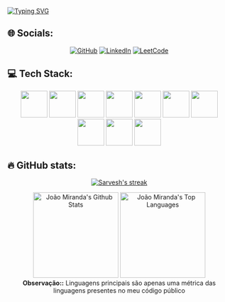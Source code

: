 <!--## 💫 About Me:-->
<p align="center">
   <link rel="stylesheet" href="https://cdn.jsdelivr.net/gh/devicons/devicon@v2.15.1/devicon.min.css">
</p>

[![Typing SVG](https://readme-typing-svg.demolab.com?font=Fira+Code&weight=900&size=24&pause=1000&color=6DB33F&center=falso&vCenter=falso&repeat=verdadeiro&random=falso&width=400&lines=Olá!+Eu+sou+João+Miranda.%F0%9F%92%BB)](https://git.io/typing-svg)




 

## 🌐 Socials:

<p align="center">
  <a href="https://github.com/Joao-Miranda-jvcm">
  <img src="https://img.shields.io/badge/GitHub-100000?style=for-the-badge&logo=github&logoColor=white" alt="GitHub"></a>
  <a href="www.linkedin.com/in/joao-miranda-jvcm/">
  <img src="https://img.shields.io/badge/linkedin-%230077B5.svg?style=for-the-badge&logo=linkedin&logoColor=white" alt="LinkedIn"></a>
  <a href="https://leetcode.com/u/Joao-Miranda-jvcm/">
  <img src="https://img.shields.io/badge/LeetCode-000000?style=for-the-badge&logo=LeetCode&logoColor=#d16c06" alt="LeetCode"></a>
</p>
  
  
## 💻 Tech Stack:

<p align="center">
    <img src="https://cdn.jsdelivr.net/gh/devicons/devicon/icons/python/python-original-wordmark.svg" height="60" width="60"/> 
    <img src="https://cdn.jsdelivr.net/gh/devicons/devicon/icons/mysql/mysql-original-wordmark.svg" height="60" width="60"/>
    <img src='https://cdn.jsdelivr.net/gh/devicons/devicon/icons/c/c-original.svg' height="60" width="60"/>
    <img src="https://cdn.jsdelivr.net/gh/devicons/devicon/icons/java/java-original-wordmark.svg" height="60" width="60"/>
    <img src="https://cdn.jsdelivr.net/gh/devicons/devicon/icons/git/git-plain-wordmark.svg" height="60" width="60"/>
    <img src="https://cdn.jsdelivr.net/gh/devicons/devicon/icons/html5/html5-original-wordmark.svg" height="60" width="60"/>
    <img src="https://cdn.jsdelivr.net/gh/devicons/devicon/icons/css3/css3-original-wordmark.svg" height="60" width="60"/>
    <img src="https://cdn.jsdelivr.net/gh/devicons/devicon/icons/javascript/javascript-plain.svg" height="60" width="60"/>
    <img src="https://cdn.jsdelivr.net/gh/devicons/devicon/icons/spring/spring-original.svg" height="60" width="60"/>
    <img src="https://cdn.jsdelivr.net/gh/devicons/devicon/icons/maven/maven-original.svg" height="60" width="60"/>
</p>

## 🔥 GitHub stats:

<p align="center">
  <a href="https://github.com/Joao-Miranda-jvcm">
    <img title="GitHub Stats" alt="Sarvesh's streak" src="https://streak-stats.demolab.com/?user=Joao-Miranda-jvcm&layout=compact&theme=react&hide_border=true&bg_color=1F222E&title_color=F85D7F&icon_color=F8D866"/>
  </a>
</p>

<p align="center">
  <a href="https://github.com/Joao-Miranda-jvcm"><img alt="João Miranda's Github Stats" src="https://github-readme-stats.vercel.app/api?username=Joao-Miranda-jvcm&show_icons=true&include_all_commits=true&count_private=true&theme=react&hide_border=true&bg_color=1F222E&title_color=F85D7F&rank_icon=github&icon_color=F8D866" height="192px"/></a>
  <a href="https://github.com/Joao-Miranda-jvcm"><img alt="João Miranda's Top Languages" src="https://github-readme-stats.vercel.app/api/top-langs/?username=Joao-Miranda-jvcm&layout=compact&theme=react&hide_border=true&bg_color=1F222E&title_color=F85D7F&icon_color=F8D866&hide=HTML,Jupyter%20Notebook" height="192px"/></a>

  <br/>
  <b>Observação::</b> Linguagens principais são apenas uma métrica das linguagens presentes no meu código público
</p>

